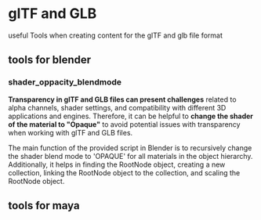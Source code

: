 # glTF and GLB
useful Tools when creating content for the glTF and glb file format


## tools for blender

### shader_oppacity_blendmode
**Transparency in glTF and GLB files can present challenges** related to alpha channels, shader settings, and compatibility with different 3D applications and engines.
Therefore, it can be helpful to **change the shader of the material to "Opaque"** to avoid potential issues with transparency when working with glTF and GLB files.

The main function of the provided script in Blender is to recursively change the shader blend mode to 'OPAQUE' for all materials in the object hierarchy. Additionally, it helps in finding the RootNode object, creating a new collection, linking the RootNode object to the collection, and scaling the RootNode object.

## tools for maya
